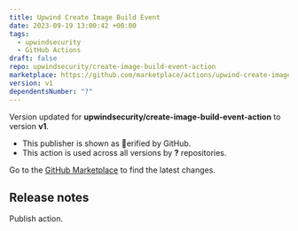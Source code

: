 ```yaml
---
title: Upwind Create Image Build Event
date: 2023-09-19 13:00:42 +00:00
tags:
  - upwindsecurity
  - GitHub Actions
draft: false
repo: upwindsecurity/create-image-build-event-action
marketplace: https://github.com/marketplace/actions/upwind-create-image-build-event
version: v1
dependentsNumber: "?"
---
```



Version updated for **upwindsecurity/create-image-build-event-action** to version **v1**.
- This publisher is shown as erified by GitHub.
- This action is used across all versions by **?** repositories.

Go to the [GitHub Marketplace](https://github.com/marketplace/actions/upwind-create-image-build-event) to find the latest changes.

## Release notes

Publish action.
